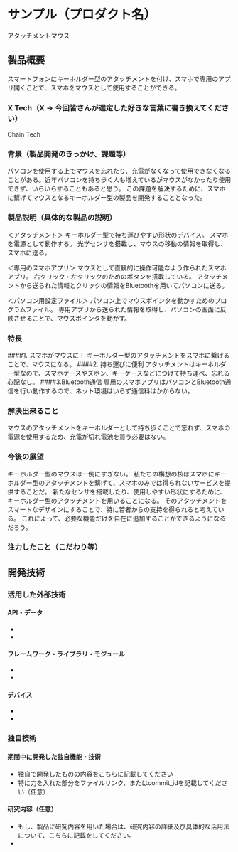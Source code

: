 # サンプル（プロダクト名）
アタッチメントマウス

## 製品概要
スマートフォンにキーホルダー型のアタッチメントを付け、スマホで専用のアプリ開くことで、スマホをマウスとして使用することができる。

### X Tech（X → 今回皆さんが選定した好きな言葉に書き換えてください）
Chain Tech

### 背景（製品開発のきっかけ、課題等）
パソコンを使用する上でマウスを忘れたり、充電がなくなって使用できなくなることがある。近年パソコンを持ち歩く人も増えているがマウスがなかったり使用できず、いらいらすることもあると思う。
この課題を解決するために、スマホに繋げてマウスとなるキーホルダー型の製品を開発することとなった。

### 製品説明（具体的な製品の説明）
＜アタッチメント＞
キーホルダー型で持ち運びやすい形状のデバイス。
スマホを電源として動作する。
光学センサを搭載し、マウスの移動の情報を取得し、スマホに送る。

＜専用のスマホアプリ＞
マウスとして直観的に操作可能なよう作られたスマホアプリ。
右クリック・左クリックのためのボタンを搭載している。
アタッチメントから送られた情報とクリックの情報をBluetoothを用いてパソコンに送る。

＜パソコン用設定ファイル＞
パソコン上でマウスポインタを動かすためのプログラムファイル。
専用アプリから送られた情報を取得し、パソコンの画面に反映させることで、マウスポインタを動かす。

### 特長
####1. スマホがマウスに！
キーホルダー型のアタッチメントをスマホに繋げることで、マウスになる。
####2. 持ち運びに便利
アタッチメントはキーホルダー型なので、スマホケースやズボン、キーケースなどにつけて持ち運べ、忘れる心配なし。
####3.Bluetooth通信
専用のスマホアプリはパソコンとBluetooth通信を行い動作するので、ネット環境はいらず通信料はかからない。

### 解決出来ること
マウスのアタッチメントをキーホルダーとして持ち歩くことで忘れず、スマホの電源を使用するため、充電が切れ電池を買う必要はない。

### 今後の展望
キーホルダー型のマウスは一例にすぎない。
私たちの構想の核はスマホにキーホルダー型のアタッチメントを繋げて、スマホのみでは得られないサービスを提供することだ。
新たなセンサを搭載したり、使用しやすい形状にするために、キーホルダー型のアタッチメントを用いることになる。
そのアタッチメントをスマートなデザインにすることで、特に若者からの支持を得られると考えている。
これによって、必要な機能だけを自在に追加することができるようになるだろう。

### 注力したこと（こだわり等）


## 開発技術
### 活用した外部技術
#### API・データ
* 
* 

#### フレームワーク・ライブラリ・モジュール
* 
* 

#### デバイス
* 
* 

### 独自技術
#### 期間中に開発した独自機能・技術
* 独自で開発したものの内容をこちらに記載してください
* 特に力を入れた部分をファイルリンク、またはcommit_idを記載してください（任意）

#### 研究内容（任意）
* もし、製品に研究内容を用いた場合は、研究内容の詳細及び具体的な活用法について、こちらに記載をしてください。
* 
